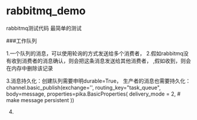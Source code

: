 # rabbitmq_demo
rabbitmq测试代码
最简单的测试

###工作队列

1.一个队列的消息，可以使用轮询的方式发送给多个消费者，
2.假如rabbitmq没有收到消费者的消息确认，则会把这条消息发送给其他消费者，
,假如收到，则会在内存中删除该记录

3.消息持久化：创建队列需要申明durable=True，
生产者的消息也需要持久化：
channel.basic_publish(exchange='',
                      routing_key="task_queue",
                      body=message,
                      properties=pika.BasicProperties(
                         delivery_mode = 2, # make message persistent
                      ))
                      
4.

